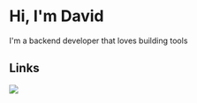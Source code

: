 # Hi, I'm David

I'm a backend developer that loves building tools

## Links

<a href="https://bsky.app/profile/decahedra.bsky.social">
    <img src="https://img.shields.io/badge/bsky-0085ff?style=for-the-badge&logo=bluesky&logoColor=white" />
</a>
